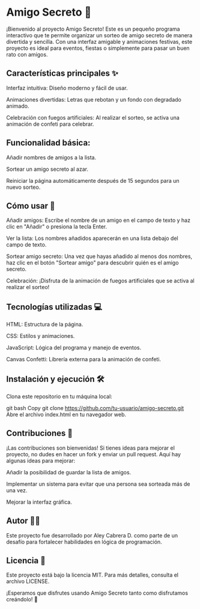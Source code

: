 # Amigo Secreto 🎁

¡Bienvenido al proyecto Amigo Secreto! Este es un pequeño programa interactivo que te permite organizar un sorteo de amigo secreto de manera divertida y sencilla. Con una interfaz amigable y animaciones festivas, este proyecto es ideal para eventos, fiestas o simplemente para pasar un buen rato con amigos.

## Características principales ✨

Interfaz intuitiva: Diseño moderno y fácil de usar.

Animaciones divertidas: Letras que rebotan y un fondo con degradado animado.

Celebración con fuegos artificiales: Al realizar el sorteo, se activa una animación de confeti para celebrar.


## Funcionalidad básica:

Añadir nombres de amigos a la lista.

Sortear un amigo secreto al azar.

Reiniciar la página automáticamente después de 15 segundos para un nuevo sorteo.

## Cómo usar 🚀

Añadir amigos: Escribe el nombre de un amigo en el campo de texto y haz clic en "Añadir" o presiona la tecla Enter.

Ver la lista: Los nombres añadidos aparecerán en una lista debajo del campo de texto.

Sortear amigo secreto: Una vez que hayas añadido al menos dos nombres, haz clic en el botón "Sortear amigo" para descubrir quién es el amigo secreto.

Celebración: ¡Disfruta de la animación de fuegos artificiales que se activa al realizar el sorteo!


## Tecnologías utilizadas 💻

HTML: Estructura de la página.

CSS: Estilos y animaciones.

JavaScript: Lógica del programa y manejo de eventos.

Canvas Confetti: Librería externa para la animación de confeti.


## Instalación y ejecución 🛠️

Clona este repositorio en tu máquina local:

git bash
Copy
git clone https://github.com/tu-usuario/amigo-secreto.git
Abre el archivo index.html en tu navegador web.


## Contribuciones 🤝

¡Las contribuciones son bienvenidas! Si tienes ideas para mejorar el proyecto, no dudes en hacer un fork y enviar un pull request. Aquí hay algunas ideas para mejorar:

Añadir la posibilidad de guardar la lista de amigos.

Implementar un sistema para evitar que una persona sea sorteada más de una vez.

Mejorar la interfaz gráfica.


## Autor 👨‍💻

Este proyecto fue desarrollado por Aley Cabrera D. como parte de un desafío para fortalecer habilidades en lógica de programación.


## Licencia 📄

Este proyecto está bajo la licencia MIT. Para más detalles, consulta el archivo LICENSE.

¡Esperamos que disfrutes usando Amigo Secreto tanto como disfrutamos creándolo! 🎉
